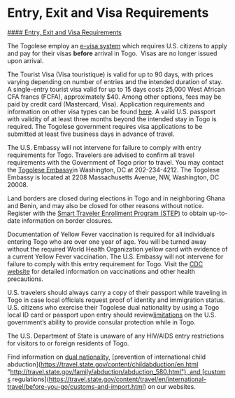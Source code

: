 # Entry, Exit and Visa Requirements

[#### Entry, Exit and Visa Requirements](javascript:void(0); "Entry, Exit and Visa Requirements")

The Togolese employ an [e-visa system](https://gcc02.safelinks.protection.outlook.com/?url=https%3A%2F%2Fvoyage.gouv.tg%2F&data=05%7C01%7COCSContentManager%40state.gov%7C5921c0f2d1f4478f111608da90f13376%7C66cf50745afe48d1a691a12b2121f44b%7C0%7C0%7C637981662862062182%7CUnknown%7CTWFpbGZsb3d8eyJWIjoiMC4wLjAwMDAiLCJQIjoiV2luMzIiLCJBTiI6Ik1haWwiLCJXVCI6Mn0%3D%7C3000%7C%7C%7C&sdata=su7P0%2BAD64VFDSTX7Mt1oWkbnQrRbfvOfu4tA4HqZ9U%3D&reserved=0) which requires U.S. citizens to apply and pay for their visas **before** arrival in Togo.  Visas are no longer issued upon arrival.

The Tourist Visa (Visa touristique) is valid for up to 90 days, with prices varying depending on number of entries and the intended duration of stay.  A single-entry tourist visa valid for up to 15 days costs 25,000 West African CFA francs (FCFA), approximately $40. Among other options, fees may be paid by credit card (Mastercard, Visa). Application requirements and information on other visa types can be found [here](https://gcc02.safelinks.protection.outlook.com/?url=https%3A%2F%2Fvoyage.gouv.tg%2F&data=05%7C02%7COCSContentManager%40state.gov%7C2ca5e5d7a06b49c1830a08dc630021f6%7C66cf50745afe48d1a691a12b2121f44b%7C0%7C0%7C638494099419378661%7CUnknown%7CTWFpbGZsb3d8eyJWIjoiMC4wLjAwMDAiLCJQIjoiV2luMzIiLCJBTiI6Ik1haWwiLCJXVCI6Mn0%3D%7C0%7C%7C%7C&sdata=m%2FXN0WTyoiJjLfN3acj%2FwuhSTi%2FTHAr%2B74bTWeVl1a4%3D&reserved=0). A valid U.S. passport with validity of at least three months beyond the intended stay in Togo is required. The Togolese government requires visa applications to be submitted at least five business days in advance of travel.

The U.S. Embassy will not intervene for failure to comply with entry requirements for Togo. Travelers are advised to confirm all travel requirements with the Government of Togo prior to travel. You may contact the [Togolese Embassy](https://gcc02.safelinks.protection.outlook.com/?url=https%3A%2F%2Fembassyoftogousa.com%2F&data=05%7C01%7COCSContentManager%40state.gov%7C5921c0f2d1f4478f111608da90f13376%7C66cf50745afe48d1a691a12b2121f44b%7C0%7C0%7C637981662862062182%7CUnknown%7CTWFpbGZsb3d8eyJWIjoiMC4wLjAwMDAiLCJQIjoiV2luMzIiLCJBTiI6Ik1haWwiLCJXVCI6Mn0%3D%7C3000%7C%7C%7C&sdata=M5REMpI%2BPMhDsrJn66EqFusdlGgKmPmKP4TGbrf%2FXcA%3D&reserved=0)in Washington, DC at 202-234-4212. The Togolese Embassy is located at 2208 Massachusetts Avenue, NW, Washington, DC 20008.

Land borders are closed during elections in Togo and in neighboring Ghana and Benin, and may also be closed for other reasons without notice. Register with the [Smart Traveler Enrollment Program (STEP)](https://step.state.gov/) to obtain up-to-date information on border closures.

Documentation of Yellow Fever vaccination is required for all individuals entering Togo who are over one year of age. You will be turned away without the required World Health Organization yellow card with evidence of a current Yellow Fever vaccination. The U.S. Embassy will not intervene for failure to comply with this entry requirement for Togo. Visit the [CDC website](https://wwwnc.cdc.gov/travel/destinations/traveler/none/togo) for detailed information on vaccinations and other health precautions.

U.S. travelers should always carry a copy of their passport while traveling in Togo in case local officials request proof of identity and immigration status.  U.S. citizens who exercise their Togolese dual nationality by using a Togo local ID card or passport upon entry should review[limitations](https://travel.state.gov/content/travel/en/legal/travel-legal-considerations/Advice-about-Possible-Loss-of-US-Nationality-Dual-Nationality/Dual-Nationality.html) on the U.S. government’s ability to provide consular protection while in Togo.

The U.S. Department of State is unaware of any HIV/AIDS entry restrictions for visitors to or foreign residents of Togo.

Find information on [dual nationality](https://travel.state.gov/content/travel/en/international-travel/before-you-go/travelers-with-special-considerations/Dual-Nationality-Travelers.html "http://travel.state.gov/travel/cis_pa_tw/cis/cis_1753.html"), [prevention of international child abduction](https://travel.state.gov/content/childabduction/en.html "http://travel.state.gov/family/abduction/abduction_580.html"), and [customs regulations](https://travel.state.gov/content/travel/en/international-travel/before-you-go/customs-and-import.html) on our websites.